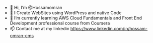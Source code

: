 - 👋 Hi, I’m @Hossamomran
- 👀 I Create WebSites using WordPress and native Code
- 🌱 I’m currently learning AWS Cloud Fundamentals and Front End Development professional course from Coursera
- 📫 Contact me at my linkedin https://www.linkedin.com/in/hossam-omran-cms

<!---
Hossamomran/Hossamomran is a ✨ special ✨ repository because its `README.md` (this file) appears on your GitHub profile.
You can click the Preview link to take a look at your changes.
--->

